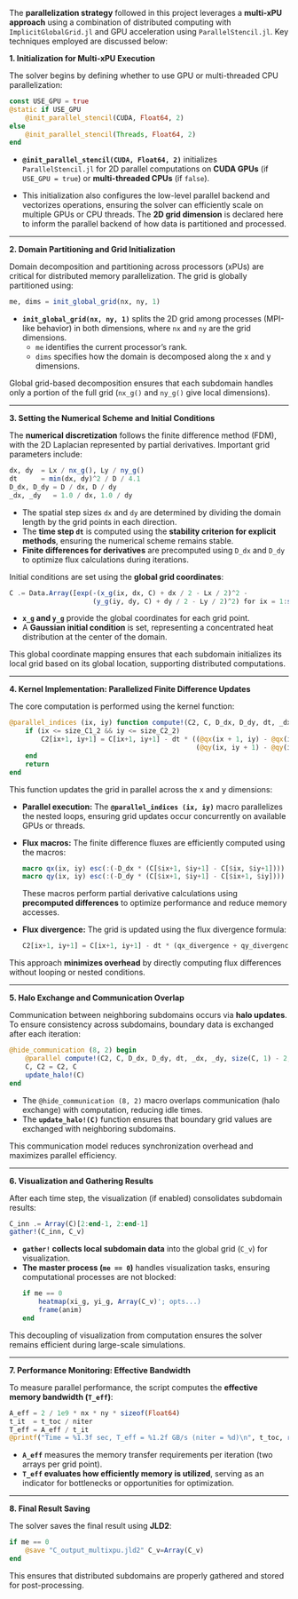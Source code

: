The **parallelization strategy** followed in this project leverages a **multi-xPU approach** using a combination of distributed computing with `ImplicitGlobalGrid.jl` and GPU acceleration using `ParallelStencil.jl`. Key techniques employed are discussed below:



**1. Initialization for Multi-xPU Execution**

The solver begins by defining whether to use GPU or multi-threaded CPU parallelization:

```julia
const USE_GPU = true
@static if USE_GPU
    @init_parallel_stencil(CUDA, Float64, 2)
else
    @init_parallel_stencil(Threads, Float64, 2)
end
```

- **`@init_parallel_stencil(CUDA, Float64, 2)`** initializes `ParallelStencil.jl` for 2D parallel computations on **CUDA GPUs** (if `USE_GPU = true`) or **multi-threaded CPUs** (if `false`).

- This initialization also configures the low-level parallel backend and vectorizes operations, ensuring the solver can efficiently scale on multiple GPUs or CPU threads. The **2D grid dimension** is declared here to inform the parallel backend of how data is partitioned and processed.

---

**2. Domain Partitioning and Grid Initialization**

Domain decomposition and partitioning across processors (xPUs) are critical for distributed memory parallelization. The grid is globally partitioned using:

```julia
me, dims = init_global_grid(nx, ny, 1)
```

- **`init_global_grid(nx, ny, 1)`** splits the 2D grid among processes (MPI-like behavior) in both dimensions, where `nx` and `ny` are the grid dimensions.
  - `me` identifies the current processor’s rank.
  - `dims` specifies how the domain is decomposed along the x and y dimensions.

Global grid-based decomposition ensures that each subdomain handles only a portion of the full grid (`nx_g()` and `ny_g()` give local dimensions).

---

**3. Setting the Numerical Scheme and Initial Conditions**

The **numerical discretization** follows the finite difference method (FDM), with the 2D Laplacian represented by partial derivatives. Important grid parameters include:

```julia
dx, dy  = Lx / nx_g(), Ly / ny_g()
dt      = min(dx, dy)^2 / D / 4.1
D_dx, D_dy = D / dx, D / dy
_dx, _dy   = 1.0 / dx, 1.0 / dy
```

- The spatial step sizes `dx` and `dy` are determined by dividing the domain length by the grid points in each direction.
- The **time step `dt`** is computed using the **stability criterion for explicit methods**, ensuring the numerical scheme remains stable.
- **Finite differences for derivatives** are precomputed using `D_dx` and `D_dy` to optimize flux calculations during iterations.

Initial conditions are set using the **global grid coordinates**:
```julia
C .= Data.Array([exp(-(x_g(ix, dx, C) + dx / 2 - Lx / 2)^2 -
                     (y_g(iy, dy, C) + dy / 2 - Ly / 2)^2) for ix = 1:size(C, 1), iy = 1:size(C, 2)])
```

- **`x_g` and `y_g`** provide the global coordinates for each grid point.
- A **Gaussian initial condition** is set, representing a concentrated heat distribution at the center of the domain.

This global coordinate mapping ensures that each subdomain initializes its local grid based on its global location, supporting distributed computations.

---

**4. Kernel Implementation: Parallelized Finite Difference Updates**

The core computation is performed using the kernel function:

```julia
@parallel_indices (ix, iy) function compute!(C2, C, D_dx, D_dy, dt, _dx, _dy, size_C1_2, size_C2_2)
    if (ix <= size_C1_2 && iy <= size_C2_2)
        C2[ix+1, iy+1] = C[ix+1, iy+1] - dt * ((@qx(ix + 1, iy) - @qx(ix, iy)) * _dx +
                                               (@qy(ix, iy + 1) - @qy(ix, iy)) * _dy)
    end
    return
end
```

This function updates the grid in parallel across the x and y dimensions:
- **Parallel execution:** The **`@parallel_indices (ix, iy)`** macro parallelizes the nested loops, ensuring grid updates occur concurrently on available GPUs or threads.
- **Flux macros:** The finite difference fluxes are efficiently computed using the macros:
  ```julia
  macro qx(ix, iy) esc(:(-D_dx * (C[$ix+1, $iy+1] - C[$ix, $iy+1]))) end
  macro qy(ix, iy) esc(:(-D_dy * (C[$ix+1, $iy+1] - C[$ix+1, $iy]))) end
  ```
  These macros perform partial derivative calculations using **precomputed differences** to optimize performance and reduce memory accesses.

- **Flux divergence:** The grid is updated using the flux divergence formula:
  ```julia
  C2[ix+1, iy+1] = C[ix+1, iy+1] - dt * (qx_divergence + qy_divergence)
  ```

This approach **minimizes overhead** by directly computing flux differences without looping or nested conditions.

---

**5. Halo Exchange and Communication Overlap**

Communication between neighboring subdomains occurs via **halo updates**. To ensure consistency across subdomains, boundary data is exchanged after each iteration:

```julia
@hide_communication (8, 2) begin
    @parallel compute!(C2, C, D_dx, D_dy, dt, _dx, _dy, size(C, 1) - 2, size(C, 2) - 2)
    C, C2 = C2, C
    update_halo!(C)
end
```

- The `@hide_communication (8, 2)` macro overlaps communication (halo exchange) with computation, reducing idle times.
- The **`update_halo!(C)`** function ensures that boundary grid values are exchanged with neighboring subdomains.

This communication model reduces synchronization overhead and maximizes parallel efficiency.

---

**6. Visualization and Gathering Results**

After each time step, the visualization (if enabled) consolidates subdomain results:

```julia
C_inn .= Array(C)[2:end-1, 2:end-1]
gather!(C_inn, C_v)
```

- **`gather!` collects local subdomain data** into the global grid (`C_v`) for visualization.
- **The master process (`me == 0`)** handles visualization tasks, ensuring computational processes are not blocked:
  ```julia
  if me == 0
      heatmap(xi_g, yi_g, Array(C_v)'; opts...)
      frame(anim)
  end
  ```

This decoupling of visualization from computation ensures the solver remains efficient during large-scale simulations.

---

**7. Performance Monitoring: Effective Bandwidth**

To measure parallel performance, the script computes the **effective memory bandwidth (`T_eff`)**:

```julia
A_eff = 2 / 1e9 * nx * ny * sizeof(Float64)
t_it  = t_toc / niter
T_eff = A_eff / t_it
@printf("Time = %1.3f sec, T_eff = %1.2f GB/s (niter = %d)\n", t_toc, round(T_eff, sigdigits=3), niter)
```

- **`A_eff`** measures the memory transfer requirements per iteration (two arrays per grid point).
- **`T_eff` evaluates how efficiently memory is utilized**, serving as an indicator for bottlenecks or opportunities for optimization.

---

**8. Final Result Saving**

The solver saves the final result using **JLD2**:
```julia
if me == 0
    @save "C_output_multixpu.jld2" C_v=Array(C_v)
end
```

This ensures that distributed subdomains are properly gathered and stored for post-processing.

